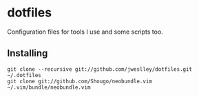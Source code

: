 # dotfiles

Configuration files for tools I use and some scripts too.

## Installing

    git clone --recursive git://github.com/jweslley/dotfiles.git ~/.dotfiles
    git clone git://github.com/Shougo/neobundle.vim ~/.vim/bundle/neobundle.vim




